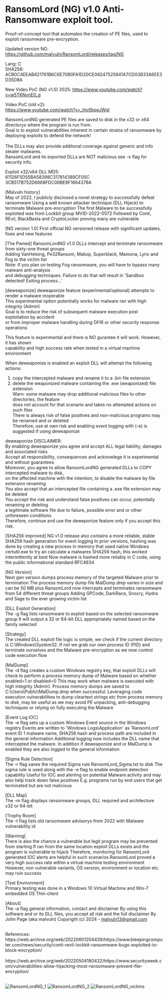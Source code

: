 # RansomLord (NG) v1.0 Anti-Ransomware exploit tool.
Proof-of-concept tool that automates the creation of PE files, used to exploit ransomware pre-encryption. <br>

Updated version NG: https://github.com/malvuln/RansomLord/releases/tag/NG

Lang: C <br>
SHA256: ACB0C4EEAB421761B6C6E70B0FA1D20CE08247525641A7CD03B33A6EE3D35D8A

New Video PoC (NG v1.0) 2025:
https://www.youtube.com/watch?v=w5TKNvnE0_g

Video PoC (old v2): <br >
https://www.youtube.com/watch?v=_Ho0bpeJWqI

RansomLordNG generated PE files are saved to disk in the x32 or x64 directorys where the program is run from. <br>
Goal is to exploit vulnerabilities inherent in certain strains of ransomware by deploying exploits to defend the network!<br> <br>
The DLLs may also provide additonal coverage against generic and info stealer malwares.<br>
RansomLord and its exported DLLs are NOT malicious see -s flag for security info.<br>

Exploit x32/x64 DLL MD5: <br>
61126F5D55BA58398C317814389CF05C <br>
3CB517B752D6668FDC06BE8F1664378A <br>

[Malvuln history] <br>
  May of 2022, I publicly disclosed a novel strategy to successfully defeat ransomware
  Using a well known attacker technique (DLL Hijack) to terminate Malware pre-encryption
  The first Malware to be successfully exploited was from Lockbit group MVID-2022-0572
  Followed by Conti, REvil, BlackBasta and CryptoLocker proving many are vulnerable <br>

[NG version 1.0]
First official NG versioned release with significant updates, fixes and new features <br>

[The Pwned]
RansomLordNG v1.0 DLLs intercept and terminate ransomware from sixty-one threat groups <br>
Adding VanHelsing, Pe32Ransom, Makop, Superblack, Mamona, Lynx and Fog to the victim list <br>
Note: if you plan on testing Fog ransomware, you will have to bypass many malware anti-analysis <br>
and debugging techniques. Failure to do that will result in 'Sandbox detected! Exiting process...' <br>

[deweaponize]
deweaponize feature (experimental/optional) attempts to render a malware inoperable <br>
This experimental option potentially works for malware ran with high integrity (Admin) <br>
Goal is to reduce the risk of subsequent malware execution post exploitation by accident <br>
or from improper malware handling during DFIR or other security response operations <br>

This feature is experimental and there is NO gurantee it will work. However, it has shown <br>
capability and high success rate when tested in a virtual machine environment <br>

When deweaponize is enabled an exploit DLL will attempt the following actions: <br>
  1) copy the intercepted malware and rename it to a .bin file extension <br>
  2) delete the weaponized malware containing the .exe (weaponized) file extension <br>
Warn: some malware may drop additional malicious files to other directories, the feature <br>
does not account for that scenario and takes no attempted actions on such files <br>
There is always risk of false positives and non-malicious programs may be renamed and or deleted <br>
Therefore, use at own risk and enabling event logging with (-e) is suggested if using deweaponize <br>

deweaponize DISCLAIMER: <br>
By enabling deweaponize you agree and accept ALL legal liability, damages and associated risks <br> 
Accept all responsibility, consequences and acknowlege it is experimental and without guarantees <br> 
Moreover, you agree to allow RansomLordNG generated DLLs to COPY intercepted malware to disk, <br>
on the affected machine with the intention, to disable the malware by file extension renaming <br>
You also accept that an intercepted file containing a .exe file extension may be deleted <br>
You accept the risk and understand false positives can occur, potentially renaming or deleting <br>
a legitimate software file due to failure, possible error and or other unforeseen conditions <br>
Therefore, continue and use the deweponize feature only if you accept this risk. <br>

[SHA256 improved]
NG v1.0 release also contains a more reliable, stable SHA256 hash generation for event logging 
In prior versions, hashing was done by creating a new process in memory that used native Windows 
certutil.exe to try an calculate a malwares SHA256 hash, this worked intermittently at best 
Now malware is hashed more reliably in C code, using the public informational standard RFC4634 

[NG Version] <br>
  Next gen version dumps process memory of the targeted Malware prior to termination 
  The process memory dump file MalDump.dmp varies in size and can be 50 MB plus 
  RansomLord now intercepts and terminates ransomware from 54 different threat groups 
  Adding GPCode, DarkRace, Snocry, Hydra and Sage to the ever growing victim list 

[DLL Exploit Generation] <br>
  The -g flag lists ransomware to exploit based on the selected ransomware group
  It will output a 32 or 64-bit DLL appropriately named based on the family selected

[Strategy] <br>
  The created DLL exploit file logic is simple, we check if the current directory
  is C:\Windows\System32. If not we grab our own process ID (PID) and terminate
  ourselves and the Malware pre-encryption as we now control code execution flow

[MalDump] <br>
  The -d flag creates a custom Windows registry key, that exploit DLLs will check
  to perform a process memory dump of Malware based on whether enabled=1 or disabled=0
  This may work when malware is executed with high integrity (Admin).
  Process memory dumps are saved to C:\Users\Public\MalDump.dmp when successful.
  Leveraging code execution vulnerabilities to dump cleartext strings etc from process
  memory to disk, may be useful as we may avoid PE unpacking, anti-debugging techniques
  or relying on fully executing the Malware

[Event Log IOC] <br>
  The -e flag sets up a custom Windows Event source in the Windows registry
  Events are written to 'Windows Logs\Application' as 'RansomLord' event ID 1
  malware name, SHA256 hash and process path are included in the general information
  Additional logging now includes the DLL name that intercepted the malware. In addition
  if deweaponize and or MalDump is enabled they are also logged to the general information

[Sigma Rule Detection] <br>
  The -r flag saves the required Sigma rule RansomLord_Sigma.txt to disk
  The sigma rule is used along with the -e flag to enable endpoint detection capability
  Useful for IOC and alerting on potential Malware activity and may also help track down
  false positives E.g. programs run by end users that get terminated but are not malicious

[DLL Map] <br>
  The -m flag displays ransomware groups, DLL required and architecture x32 or 64-bit

[Trophy Room] <br>
  The -t flag lists old ransomware advisorys from 2022 with Malware vulnerability id

[Warning] <br>
  There is also the chance a vulnerable but legit program may be prevented from starting
  If ran from the same location exploit DLLs exists and the program is vulnerable to hijack
  Therefore, monitoring for RansomLord generated IOC alerts are helpful in such scenarios
  RansomLord proved a very high success rate within a virtual machine testing environment
  However, non vulnerable variants, OS version, environment or location etc. may ruin success

[Test Environment] <br>
  Primary testing was done in a Windows 10 Virtual Machine and Win-7 embedded OS Thin-client

[About] <br>
  The -a flag general information, contact and disclaimer
  By using this software and or its DLL files, you accept all risk and the full disclaimer
  By John Page (aka malvuln) Copyright (c) 2024 - malvuln13@gmail.com

<br>
References: <br>
https://web.archive.org/web/20220601204439/https://www.bleepingcomputer.com/news/security/conti-revil-lockbit-ransomware-bugs-exploited-to-block-encryption/ <br><br>
https://web.archive.org/web/20220504180432/https://www.securityweek.com/vulnerabilities-allow-hijacking-most-ransomware-prevent-file-encryption/ <br><br>

![RansomLordNG_1](https://github.com/user-attachments/assets/461d276f-cd42-4d2d-9643-bb3c8647e404)
![RansomLordNG_2](https://github.com/user-attachments/assets/4da0ec42-f98b-4481-ab86-e168e99e2954)
![RansomLordNG_victims](https://github.com/user-attachments/assets/e6921140-a834-4e28-9770-6ffb134345e6)




 
